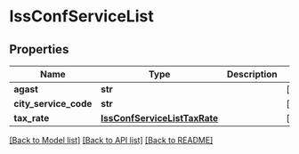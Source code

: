 # IssConfServiceList

## Properties
Name | Type | Description | Notes
------------ | ------------- | ------------- | -------------
**agast** | **str** |  | [optional] 
**city_service_code** | **str** |  | [optional] 
**tax_rate** | [**IssConfServiceListTaxRate**](IssConfServiceListTaxRate.md) |  | [optional] 

[[Back to Model list]](../README.md#documentation-for-models) [[Back to API list]](../README.md#documentation-for-api-endpoints) [[Back to README]](../README.md)


